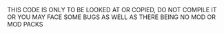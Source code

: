 THIS CODE IS ONLY TO BE LOOKED AT OR COPIED, DO NOT COMPILE IT OR YOU MAY FACE SOME BUGS AS WELL AS THERE BEING NO MOD OR MOD PACKS
